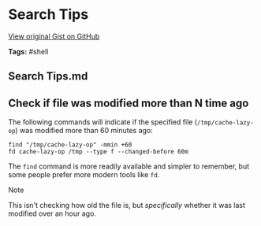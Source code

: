# Search Tips 

[View original Gist on GitHub](https://gist.github.com/Integralist/fad3f3a20b9be166bd0b0248e8e1a665)

**Tags:** #shell

## Search Tips.md

## Check if file was modified more than N time ago

The following commands will indicate if the specified file (`/tmp/cache-lazy-op`) was modified more than 60 minutes ago:

```shell
find "/tmp/cache-lazy-op" -mmin +60
fd cache-lazy-op /tmp --type f --changed-before 60m
```

The `find` command is more readily available and simpler to remember, but some people prefer more modern tools like `fd`.

> [!NOTE]
> This isn't checking how old the file is, but _specifically_ whether it was last modified over an hour ago.

